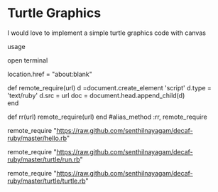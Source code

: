 
Turtle Graphics
===============


I would love to implement a simple turtle graphics code with canvas



usage

open terminal

location.href = "about:blank"

def remote_require(url)
d =document.create_element 'script'
d.type = 'text/ruby'
d.src = url
doc = document.head.append_child(d)  
end

def rr(url)
remote_require(url)
end
#alias_method :rr, remote_require

remote_require "https://raw.github.com/senthilnayagam/decaf-ruby/master/hello.rb"

remote_require "https://raw.github.com/senthilnayagam/decaf-ruby/master/turtle/run.rb"

remote_require "https://raw.github.com/senthilnayagam/decaf-ruby/master/turtle/turtle.rb"
